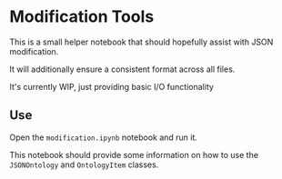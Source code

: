 # Modification Tools

This is a small helper notebook that should hopefully assist with JSON modification.

It will additionally ensure a consistent format across all files.

It's currently WIP, just providing basic I/O functionality

## Use

Open the `modification.ipynb` notebook and run it. 

This notebook should provide some information on how to use the `JSONOntology` and `OntologyItem` classes.
